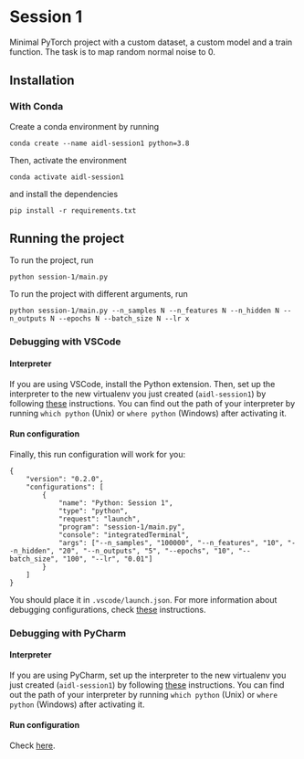 # Session 1
Minimal PyTorch project with a custom dataset, a custom model and a train function. The task is to map random normal noise to 0.
## Installation
### With Conda
Create a conda environment by running
```
conda create --name aidl-session1 python=3.8
```
Then, activate the environment
```
conda activate aidl-session1
```
and install the dependencies
```
pip install -r requirements.txt
```
## Running the project

To run the project, run
```
python session-1/main.py
```
To run the project with different arguments, run
```
python session-1/main.py --n_samples N --n_features N --n_hidden N --n_outputs N --epochs N --batch_size N --lr x
```

### Debugging with VSCode
#### Interpreter
If you are using VSCode, install the Python extension. Then, set up the interpreter to the new virtualenv you just created (`aidl-session1`) by following [these](https://code.visualstudio.com/docs/python/environments#:~:text=To%20do%20so%2C%20open%20the,Settings%2C%20with%20the%20appropriate%20interpreter) instructions. You can find out the path of your interpreter by running `which python` (Unix) or `where python` (Windows) after activating it.
#### Run configuration
Finally, this run configuration will work for you:
```
{
    "version": "0.2.0",
    "configurations": [
        {
            "name": "Python: Session 1",
            "type": "python",
            "request": "launch",
            "program": "session-1/main.py",
            "console": "integratedTerminal",
            "args": ["--n_samples", "100000", "--n_features", "10", "--n_hidden", "20", "--n_outputs", "5", "--epochs", "10", "--batch_size", "100", "--lr", "0.01"]
        }
    ]
}
```
You should place it in `.vscode/launch.json`. For more information about debugging configurations, check [these](https://code.visualstudio.com/docs/python/debugging) instructions.

### Debugging with PyCharm
#### Interpreter
If you are using PyCharm, set up the interpreter to the new virtualenv you just created (`aidl-session1`) by following [these](https://www.jetbrains.com/help/pycharm/configuring-python-interpreter.html) instructions. You can find out the path of your interpreter by running `which python` (Unix) or `where python` (Windows) after activating it.

#### Run configuration
Check [here](https://www.jetbrains.com/help/pycharm/creating-and-editing-run-debug-configurations.html).
